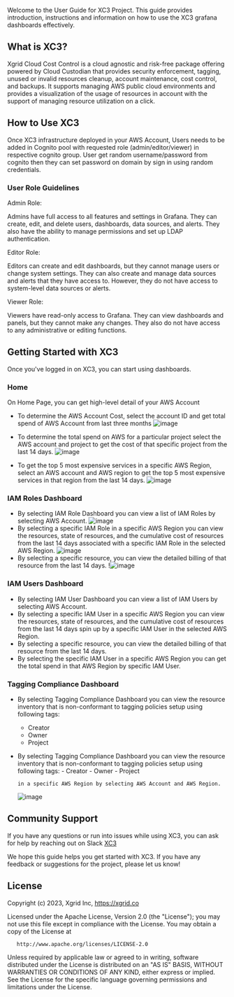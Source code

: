 Welcome to the User Guide for XC3 Project. This guide provides introduction, instructions and information on how to use the XC3 grafana dashboards effectively.

## What is XC3?

Xgrid Cloud Cost Control is a cloud agnostic and risk-free package offering powered by Cloud Custodian that provides security enforcement, tagging, unused or invalid resources cleanup, account maintenance, cost control, and backups. It supports managing AWS public cloud environments and provides a visualization of the usage of resources in account with the support of managing resource utilization on a click.

## How to Use XC3

Once XC3 infrastructure deployed in your AWS Account, Users needs to be added in Cognito pool with requested role (admin/editor/viewer) in respective cognito group. User get random username/password from cognito then they can set password on domain by sign in using random credentials.

### User Role Guidelines

Admin Role:

Admins have full access to all features and settings in Grafana. They can create, edit, and delete users, dashboards, data sources, and alerts. They also have the ability to manage permissions and set up LDAP authentication.

Editor Role:

Editors can create and edit dashboards, but they cannot manage users or change system settings. They can also create and manage data sources and alerts that they have access to. However, they do not have access to system-level data sources or alerts.

Viewer Role:

Viewers have read-only access to Grafana. They can view dashboards and panels, but they cannot make any changes. They also do not have access to any administrative or editing functions.

## Getting Started with XC3

Once you've logged in on XC3, you can start using dashboards.

### Home

On Home Page, you can get high-level detail of your AWS Account

- To determine the AWS Account Cost, select the account ID and get total spend of AWS Account from last three months
  ![image](https://github.com/XgridInc/xc3/assets/122358742/d494f7c8-0ee2-4630-8cac-6cd3fd00186b)

- To determine the total spend on AWS for a particular project select the AWS account and project to get the cost of that specific project from the last 14 days.
  ![image](https://github.com/XgridInc/xc3/assets/122358742/057f4937-6cd4-4e56-a785-b8b401342f2b)

- To get the top 5 most expensive services in a specific AWS Region, select an AWS account and AWS region to get the top 5 most expensive services in that region from the last 14 days.
  ![image](https://github.com/XgridInc/xc3/assets/122358742/c3c61f73-f22b-4f37-aac1-e806c383737b)

### IAM Roles Dashboard
- By selecting IAM Role Dashboard you can view a list of IAM Roles by selecting AWS Account.
  ![image](https://github.com/XgridInc/xc3/assets/122358742/f2d2490b-0539-4756-8a6a-653ae8370959)
- By selecting a specific IAM Role in a specific AWS Region you can view the resources, state of resources, and the cumulative cost of resources from the last 14 days associated with a specific IAM Role in the selected AWS Region.
  ![image](https://github.com/XgridInc/xc3/assets/122358742/477d67c8-e87c-49c0-bb56-98d62077eb8e)
- By selecting a specific resource, you can view the detailed billing of that resource from the last 14 days.
  !![image](https://github.com/XgridInc/xc3/assets/122358742/88460fb9-489e-4183-b267-1322ec3474bd)

### IAM Users Dashboard
- By selecting IAM User Dashboard you can view a list of IAM Users by selecting AWS Account.
- By selecting a specific IAM User in a specific AWS Region you can view the resources, state of resources, and the cumulative cost of resources from the last 14 days spin up by a specific IAM User in the selected AWS Region.
- By selecting a specific resource, you can view the detailed billing of that resource from the last 14 days.
- By selecting the specific IAM User in a specific AWS Region you can get the total spend in that AWS Region by specific IAM User.

### Tagging Compliance Dashboard
- By selecting Tagging Compliance Dashboard you can view the resource inventory that is non-conformant to tagging policies setup using following tags:
    - Creator
    - Owner
    - Project

- By selecting Tagging Compliance Dashboard you can view the resource inventory that is non-conformant to tagging policies setup using following tags: - Creator - Owner - Project

      in a specific AWS Region by selecting AWS Account and AWS Region.

  ![image](https://github.com/XgridInc/xc3/assets/122358742/4d75dd2d-cc3d-4129-ac4c-a030f2e8b5de)

## Community Support

If you have any questions or run into issues while using XC3, you can ask for help by reaching out on Slack <a href="https://app.slack.com/client/T051FMAMBPU/C051CPC6DHT?cdn_fallback=1">XC3</a>

We hope this guide helps you get started with XC3. If you have any feedback or suggestions for the project, please let us know!

## License

Copyright (c) 2023, Xgrid Inc, https://xgrid.co

Licensed under the Apache License, Version 2.0 (the "License");
you may not use this file except in compliance with the License.
You may obtain a copy of the License at

       http://www.apache.org/licenses/LICENSE-2.0

Unless required by applicable law or agreed to in writing, software
distributed under the License is distributed on an "AS IS" BASIS,
WITHOUT WARRANTIES OR CONDITIONS OF ANY KIND, either express or implied.
See the License for the specific language governing permissions and
limitations under the License.
